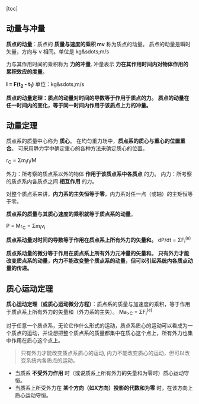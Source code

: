 [toc]

## 动量与冲量

**质点的动量**：质点的 **质量与速度的乘积 mv** 称为质点的动量。
质点的动量是瞬时矢量，方向与 v 相同。单位是 kg&sdots;m/s

力与其作用时间的乘积称为 **力的冲量**.
冲量表示 **力在其作用时间内对物体作用的累积效应的度量**。

**I = F(t<sub>2</sub> - t<sub>1</sub>)**
单位：kg&sdots;m/s

**质点的动量定理：质点的动量对时间的导数等于作用于质点的力。**
**质点的动量在任一时间内的变化，等于同一时间内作用于该质点上力的冲量。**

## 动量定理

质点系的质量中心称为 **质心**。
在均匀重力场中，**质点系的质心与重心的位置重合**。
可采用静力学中确定重心的各种方法来确定质心的位置。

r<sub>C</sub> = &Sigma;m<sub>i</sub>r<sub>i</sub>/M

外力：所考察的质点系以外的物体 **作用于该质点系中各质点** 的力。
内力：所考察的质点系内各质点之间 **相互作用** 的力。

对整个质点系来讲，**内力系的主矢恒等于零**，内力系对任一点（或轴）的主矩恒等于零。

**质点系的质量与其质心速度的乘积就等于质点系的动量**。

P = Mr<sub>C</sub> = &Sigma;m<sub>i</sub>v<sub>i</sub>

**质点系动量对时间的导数等于作用在质点系上所有外力的矢量和。**
dP/dt = &Sigma;F<sub>i</sub><sup>(e)</sup>

**质点系动量的微分等于作用在质点系上所有外力元冲量的矢量和。**
**只有外力才能改变质点系的动量，内力不能改变整个质点系的动量，但可以引起系统内各质点动量的传递。**

## 质心运动定理

**质心运动定理（或质心运动微分方程）**：质点系的质量与加速度的乘积，等于作用于质点系上所有外力的矢量和（外力系的主矢）。
Ma<sub>>C</sub> = &Sigma;F<sub>i</sub><sup>(e)</sup>

对于任意一个质点系，无论它作什么形式的运动，质点系质心的运动可以看成为一个质点的运动，并设想把整个质点系的质量都集中在质心这个点上，所有外力也集中作用在质心这个点上。

> 只有外力才能改变质点系质心的运动, 内力不能改变质心的运动，但可以改变系统内各质点的运动。

- 当质系 **不受外力作用** 时（或说质系上所有外力的矢量和为零时）质心运动守恒。
- 当质系上所受外力在 **某个方向（如X方向）投影的代数和为零** 时，在该方向上质心运动守恒。

